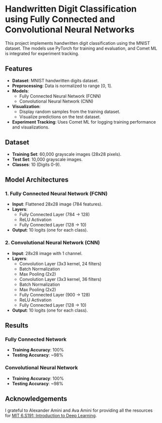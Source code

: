 # Handwritten Digit Classification using Fully Connected and Convolutional Neural Networks

This project implements handwritten digit classification using the MNIST dataset. The models use PyTorch for training and evaluation, and Comet ML is integrated for experiment tracking.

## Features

- **Dataset**: MNIST handwritten digits dataset.
- **Preprocessing**: Data is normalized to range [0, 1].
- **Models**:
  - Fully Connected Neural Network (FCNN)
  - Convolutional Neural Network (CNN)
- **Visualization**: 
  - Display random samples from the training dataset.
  - Visualize predictions on the test dataset.
- **Experiment Tracking**: Uses Comet ML for logging training performance and visualizations.

## Dataset

- **Training Set**: 60,000 grayscale images (28x28 pixels).
- **Test Set**: 10,000 grayscale images.
- **Classes**: 10 (Digits 0-9).

## Model Architectures

### 1. Fully Connected Neural Network (FCNN)
- **Input**: Flattened 28x28 image (784 features).
- **Layers**:
  - Fully Connected Layer (784 → 128)
  - ReLU Activation
  - Fully Connected Layer (128 → 10)
- **Output**: 10 logits (one for each class).

### 2. Convolutional Neural Network (CNN)
- **Input**: 28x28 image with 1 channel.
- **Layers**:
  - Convolution Layer (3x3 kernel, 24 filters)
  - Batch Normalization
  - Max Pooling (2x2)
  - Convolution Layer (3x3 kernel, 36 filters)
  - Batch Normalization
  - Max Pooling (2x2)
  - Fully Connected Layer (900 → 128)
  - ReLU Activation
  - Fully Connected Layer (128 → 10)
- **Output**: 10 logits (one for each class).

## Results

### Fully Connected Network
- **Training Accuracy**: 100%
- **Testing Accuracy**: ~98%

### Convolutional Neural Network
- **Training Accuracy**: 100%
- **Testing Accuracy**: ~98%

## Acknowledgements
I grateful to Alexander Amini and Ava Amini for providing all the resources for [MIT 6.S191: Introduction to Deep Learning](https://introtodeeplearning.com).
